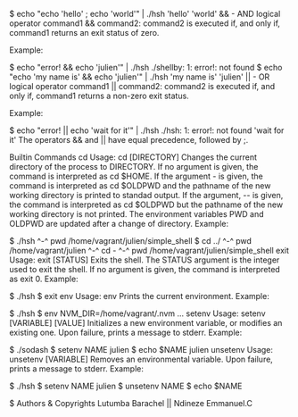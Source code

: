$ echo "echo 'hello' ; echo 'world'" | ./hsh 'hello' 'world' && - AND logical operator command1 && command2: command2 is executed if, and only if, command1 returns an exit status of zero.

Example:

$ echo "error! && echo 'julien'" | ./hsh ./shellby: 1: error!: not found $ echo "echo 'my name is' && echo 'julien'" | ./hsh 'my name is' 'julien' || - OR logical operator command1 || command2: command2 is executed if, and only if, command1 returns a non-zero exit status.

Example:

$ echo "error! || echo 'wait for it'" | ./hsh ./hsh: 1: error!: not found 'wait for it' The operators && and || have equal precedence, followed by ;.

Builtin Commands cd Usage: cd [DIRECTORY] Changes the current directory of the process to DIRECTORY. If no argument is given, the command is interpreted as cd $HOME. If the argument - is given, the command is interpreted as cd $OLDPWD and the pathname of the new working directory is printed to standad output. If the argument, -- is given, the command is interpreted as cd $OLDPWD but the pathname of the new working directory is not printed. The environment variables PWD and OLDPWD are updated after a change of directory. Example:

$ ./hsh ^-^ pwd /home/vagrant/julien/simple_shell $ cd ../ ^-^ pwd /home/vagrant/julien ^-^ cd - ^-^ pwd /home/vagrant/julien/simple_shell exit Usage: exit [STATUS] Exits the shell. The STATUS argument is the integer used to exit the shell. If no argument is given, the command is interpreted as exit 0. Example:

$ ./hsh $ exit env Usage: env Prints the current environment. Example:

$ ./hsh $ env NVM_DIR=/home/vagrant/.nvm ... setenv Usage: setenv [VARIABLE] [VALUE] Initializes a new environment variable, or modifies an existing one. Upon failure, prints a message to stderr. Example:

$ ./sodash $ setenv NAME julien $ echo $NAME julien unsetenv Usage: unsetenv [VARIABLE] Removes an environmental variable. Upon failure, prints a message to stderr. Example:

$ ./hsh $ setenv NAME julien $ unsetenv NAME $ echo $NAME

$ Authors & Copyrights Lutumba Barachel || Ndineze Emmanuel.C
